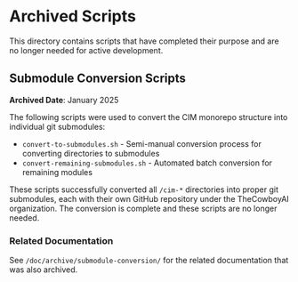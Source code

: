 # Archived Scripts

This directory contains scripts that have completed their purpose and are no longer needed for active development.

## Submodule Conversion Scripts

**Archived Date**: January 2025

The following scripts were used to convert the CIM monorepo structure into individual git submodules:

- `convert-to-submodules.sh` - Semi-manual conversion process for converting directories to submodules
- `convert-remaining-submodules.sh` - Automated batch conversion for remaining modules

These scripts successfully converted all `/cim-*` directories into proper git submodules, each with their own GitHub repository under the TheCowboyAI organization. The conversion is complete and these scripts are no longer needed.

### Related Documentation

See `/doc/archive/submodule-conversion/` for the related documentation that was also archived.
